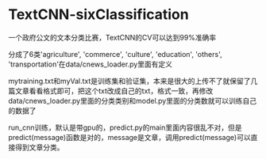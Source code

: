 # TextCNN-sixClassification
一个政府公文的文本分类比赛，TextCNN的CV可以达到99%准确率

分成了6类'agriculture', 'commerce', 'culture', 'education', 'others', 'transportation'在data/cnews_loader.py里面有定义

mytraining.txt和myVal.txt是训练集和验证集，本来是很大的上传不了就保留了几篇文章看看格式即可，把这个txt改成自己的txt，格式一致，再修改data/cnews_loader.py里面的分类类别和model.py里面的分类数就可以训练自己的数据了

run_cnn训练，默认是带gpu的，predict.py的main里面内容很乱不对，但是predict(message)函数是对的，message是文章，调用predict(message)可以直接得到文章分类。
